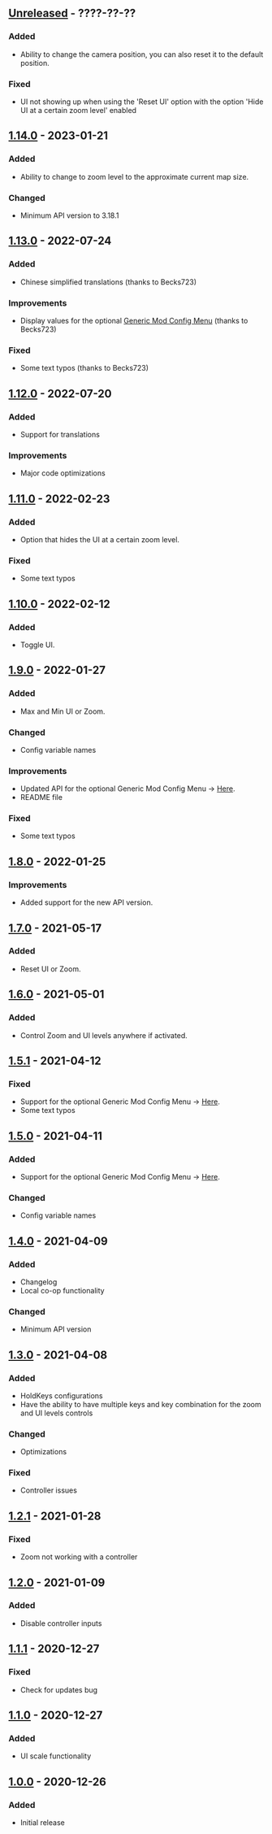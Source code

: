 ## [Unreleased] - ????-??-??

### Added

- Ability to change the camera position, you can also reset it to the default position.

### Fixed

- UI not showing up when using the 'Reset UI' option with the option 'Hide UI at a certain zoom level' enabled


## [1.14.0] - 2023-01-21

### Added

- Ability to change to zoom level to the approximate current map size.

### Changed

- Minimum API version to 3.18.1


## [1.13.0] - 2022-07-24

### Added

- Chinese simplified translations (thanks to Becks723)

### Improvements

- Display values for the optional [Generic Mod Config Menu](https://www.nexusmods.com/stardewvalley/mods/5098) (thanks to Becks723)

### Fixed

- Some text typos (thanks to Becks723)

## [1.12.0] - 2022-07-20

### Added

- Support for translations

### Improvements

- Major code optimizations


## [1.11.0] - 2022-02-23

### Added

- Option that hides the UI at a certain zoom level.

### Fixed

- Some text typos

## [1.10.0] - 2022-02-12

### Added

- Toggle UI.

## [1.9.0] - 2022-01-27

### Added

- Max and Min UI or Zoom.

### Changed

- Config variable names

### Improvements 

- Updated API for the optional Generic Mod Config Menu → [Here](https://www.nexusmods.com/stardewvalley/mods/5098).
- README file

### Fixed

- Some text typos

## [1.8.0] - 2022-01-25

### Improvements 

- Added support for the new API version.

## [1.7.0] - 2021-05-17

### Added

- Reset UI or Zoom.

## [1.6.0] - 2021-05-01

### Added

- Control Zoom and UI levels anywhere if activated.

## [1.5.1] - 2021-04-12

### Fixed

- Support for the optional Generic Mod Config Menu → [Here](https://www.nexusmods.com/stardewvalley/mods/5098).
- Some text typos

## [1.5.0] - 2021-04-11

### Added

- Support for the optional Generic Mod Config Menu → [Here](https://www.nexusmods.com/stardewvalley/mods/5098).

### Changed

- Config variable names

## [1.4.0] - 2021-04-09

### Added

- Changelog
- Local co-op functionality

### Changed

- Minimum API version

## [1.3.0] - 2021-04-08

### Added

- HoldKeys configurations
- Have the ability to have multiple keys and key combination for the zoom and UI levels controls

### Changed

- Optimizations

### Fixed

- Controller issues

## [1.2.1] - 2021-01-28

### Fixed

- Zoom not working with a controller

## [1.2.0] - 2021-01-09

### Added

- Disable controller inputs

## [1.1.1] - 2020-12-27

### Fixed

- Check for updates bug

## [1.1.0] - 2020-12-27

### Added

- UI scale functionality

## [1.0.0] - 2020-12-26

### Added

- Initial release

[Unreleased]: https://github.com/thespbgamer/ZoomLevel/compare/1.14.0...HEAD
[1.15.0]: https://github.com/thespbgamer/ZoomLevel/releases/tag/1.15.0
[1.14.0]: https://github.com/thespbgamer/ZoomLevel/releases/tag/1.14.0
[1.13.0]: https://github.com/thespbgamer/ZoomLevel/releases/tag/1.13.0
[1.12.0]: https://github.com/thespbgamer/ZoomLevel/releases/tag/1.12.0
[1.11.0]: https://github.com/thespbgamer/ZoomLevel/releases/tag/1.11.0
[1.10.0]: https://github.com/thespbgamer/ZoomLevel/releases/tag/1.10.0
[1.9.0]: https://github.com/thespbgamer/ZoomLevel/releases/tag/1.9.0
[1.8.0]: https://github.com/thespbgamer/ZoomLevel/releases/tag/1.8.0
[1.7.0]: https://github.com/thespbgamer/ZoomLevel/releases/tag/1.7.0
[1.6.0]: https://github.com/thespbgamer/ZoomLevel/releases/tag/1.6.0
[1.5.1]: https://github.com/thespbgamer/ZoomLevel/releases/tag/1.5.1
[1.5.0]: https://github.com/thespbgamer/ZoomLevel/releases/tag/1.5.0
[1.4.0]: https://github.com/thespbgamer/ZoomLevel/releases/tag/1.4.0
[1.3.0]: https://github.com/thespbgamer/ZoomLevel/releases/tag/1.3.0
[1.2.1]: https://github.com/thespbgamer/ZoomLevel/releases/tag/1.2.1
[1.2.0]: https://github.com/thespbgamer/ZoomLevel/releases/tag/1.2.0
[1.1.1]: https://github.com/thespbgamer/ZoomLevel/releases/tag/1.1.1
[1.1.0]: https://github.com/thespbgamer/ZoomLevel/releases/tag/1.1.0
[1.0.0]: https://github.com/thespbgamer/ZoomLevel/releases/tag/1.0.0
